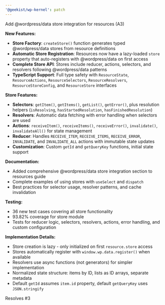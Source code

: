 ```yaml
---
'@geekist/wp-kernel': patch
---
```


Add @wordpress/data store integration for resources (A3)

**New Features:**

- **Store Factory**: `createStore()` function generates typed @wordpress/data stores from resource definitions
- **Automatic Store Registration**: Resources now have a lazy-loaded `store` property that auto-registers with @wordpress/data on first access
- **Complete Store API**: Stores include reducer, actions, selectors, and resolvers following @wordpress/data patterns
- **TypeScript Support**: Full type safety with `ResourceState`, `ResourceActions`, `ResourceSelectors`, `ResourceResolvers`, `ResourceStoreConfig`, and `ResourceStore` interfaces

**Store Features:**

- **Selectors**: `getItem()`, `getItems()`, `getList()`, `getError()`, plus resolution helpers (`isResolving`, `hasStartedResolution`, `hasFinishedResolution`)
- **Resolvers**: Automatic data fetching with error handling when selectors are used
- **Actions**: `receiveItem()`, `receiveItems()`, `receiveError()`, `invalidate()`, `invalidateAll()` for state management
- **Reducer**: Handles `RECEIVE_ITEM`, `RECEIVE_ITEMS`, `RECEIVE_ERROR`, `INVALIDATE`, and `INVALIDATE_ALL` actions with immutable state updates
- **Customization**: Custom `getId` and `getQueryKey` functions, initial state support

**Documentation:**

- Added comprehensive @wordpress/data store integration section to resources guide
- Complete examples of using stores with `useSelect` and `dispatch`
- Best practices for selector usage, resolver patterns, and cache invalidation

**Testing:**

- 36 new test cases covering all store functionality
- 93.82% coverage for store module
- Tests for reducer logic, selectors, resolvers, actions, error handling, and custom configuration

**Implementation Details:**

- Store creation is lazy - only initialized on first `resource.store` access
- Stores automatically register with `window.wp.data.register()` when available
- Resolvers use async functions (not generators) for simpler implementation
- Normalized state structure: items by ID, lists as ID arrays, separate metadata
- Default `getId` assumes `item.id` property, default `getQueryKey` uses `JSON.stringify`

Resolves #3
